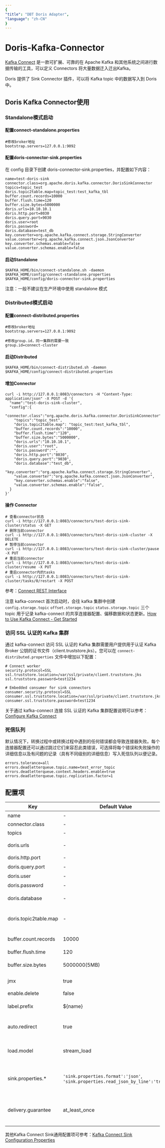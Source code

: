 ```yaml
---
{
"title": "DBT Doris Adapter",
"language": "zh-CN"
}
---
```


<!--
Licensed to the Apache Software Foundation (ASF) under one
or more contributor license agreements.  See the NOTICE file
distributed with this work for additional information
regarding copyright ownership.  The ASF licenses this file
to you under the Apache License, Version 2.0 (the
"License"); you may not use this file except in compliance
with the License.  You may obtain a copy of the License at

  http://www.apache.org/licenses/LICENSE-2.0

Unless required by applicable law or agreed to in writing,
software distributed under the License is distributed on an
"AS IS" BASIS, WITHOUT WARRANTIES OR CONDITIONS OF ANY
KIND, either express or implied.  See the License for the
specific language governing permissions and limitations
under the License.
-->

# Doris-Kafka-Connector

[Kafka Connect](https://docs.confluent.io/platform/current/connect/index.html) 是一款可扩展、可靠的在 Apache Kafka 和其他系统之间进行数据传输的工具，可以定义 Connectors 将大量数据迁入迁出Kafka。

Doris 提供了 Sink Connector 插件，可以将 Kafka topic 中的数据写入到 Doris 中。

## Doris Kafka Connector使用

### Standalone模式启动

#### 配置connect-standalone.properties

```properties
#修改broker地址
bootstrap.servers=127.0.0.1:9092
```

#### 配置doris-connector-sink.properties
在 config 目录下创建 doris-connector-sink.properties，并配置如下内容：

```properties
name=test-doris-sink
connector.class=org.apache.doris.kafka.connector.DorisSinkConnector
topics=topic_test
doris.topic2table.map=topic_test:test_kafka_tbl
buffer.count.records=10000
buffer.flush.time=120
buffer.size.bytes=5000000
doris.urls=10.10.10.1
doris.http.port=8030
doris.query.port=9030
doris.user=root
doris.password=
doris.database=test_db
key.converter=org.apache.kafka.connect.storage.StringConverter
value.converter=org.apache.kafka.connect.json.JsonConverter
key.converter.schemas.enable=false
value.converter.schemas.enable=false
```

#### 启动Standalone

```shell
$KAFKA_HOME/bin/connect-standalone.sh -daemon $KAFKA_HOME/config/connect-standalone.properties $KAFKA_HOME/config/doris-connector-sink.properties
```
注意：一般不建议在生产环境中使用 standalone 模式


### Distributed模式启动

#### 配置connect-distributed.properties

```properties
#修改broker地址
bootstrap.servers=127.0.0.1:9092

#修改group.id，同一集群的需要一致
group.id=connect-cluster
```



#### 启动Distributed

```shell
$KAFKA_HOME/bin/connect-distributed.sh -daemon $KAFKA_HOME/config/connect-distributed.properties
```


#### 增加Connector

```shell
curl -i http://127.0.0.1:8083/connectors -H "Content-Type: application/json" -X POST -d '{
  "name":"test-doris-sink-cluster",
  "config":{
    "connector.class":"org.apache.doris.kafka.connector.DorisSinkConnector",
    "topics":"topic_test",
    "doris.topic2table.map": "topic_test:test_kafka_tbl",
    "buffer.count.records":"10000",
    "buffer.flush.time":"120",
    "buffer.size.bytes":"5000000",
    "doris.urls":"10.10.10.1",
    "doris.user":"root",
    "doris.password":"",
    "doris.http.port":"8030",
    "doris.query.port":"9030",
    "doris.database":"test_db",
    "key.converter":"org.apache.kafka.connect.storage.StringConverter",
    "value.converter":"org.apache.kafka.connect.json.JsonConverter",
    "key.converter.schemas.enable":"false",
    "value.converter.schemas.enable":"false",
  }
}'
```

#### 操作 Connector
```
# 查看connector状态
curl -i http://127.0.0.1:8083/connectors/test-doris-sink-cluster/status -X GET
# 删除当前connector
curl -i http://127.0.0.1:8083/connectors/test-doris-sink-cluster -X DELETE
# 暂停当前connector
curl -i http://127.0.0.1:8083/connectors/test-doris-sink-cluster/pause -X PUT
# 重启当前connector
curl -i http://127.0.0.1:8083/connectors/test-doris-sink-cluster/resume -X PUT
# 重启connector内的tasks
curl -i http://127.0.0.1:8083/connectors/test-doris-sink-cluster/tasks/0/restart -X POST
```
参考：[Connect REST Interface](https://docs.confluent.io/platform/current/connect/references/restapi.html#kconnect-rest-interface)


注意 kafka-connect 首次启动时，会往 kafka 集群中创建 `config.storage.topic` `offset.storage.topic` `status.storage.topic` 三个 topic 用于记录 kafka-connect 的共享连接器配置、偏移数据和状态更新。[How to Use Kafka Connect - Get Started](https://docs.confluent.io/platform/current/connect/userguide.html)


### 访问 SSL 认证的 Kafka 集群
通过 kafka-connect 访问 SSL 认证的 Kafka 集群需要用户提供用于认证 Kafka Broker 公钥的证书文件（client.truststore.jks）。您可以在 `connect-distributed.properties` 文件中增加以下配置：
```
# Connect worker
security.protocol=SSL
ssl.truststore.location=/var/ssl/private/client.truststore.jks
ssl.truststore.password=test1234

# Embedded consumer for sink connectors
consumer.security.protocol=SSL
consumer.ssl.truststore.location=/var/ssl/private/client.truststore.jks
consumer.ssl.truststore.password=test1234
```
关于通过 kafka-connect 连接 SSL 认证的 Kafka 集群配置说明可以参考：[Configure Kafka Connect](https://docs.confluent.io/5.1.2/tutorials/security_tutorial.html#configure-kconnect-long)


### 死信队列
默认情况下，转换过程中或转换过程中遇到的任何错误都会导致连接器失败。每个连接器配置还可以通过跳过它们来容忍此类错误，可选择将每个错误和失败操作的详细信息以及有问题的记录（具有不同级别的详细信息）写入死信队列以便记录。
```
errors.tolerance=all
errors.deadletterqueue.topic.name=test_error_topic
errors.deadletterqueue.context.headers.enable=true
errors.deadletterqueue.topic.replication.factor=1
```


## 配置项


| Key                   | Default Value                                                                        | **Required** | **Description**                                                                                                                                                                                                        |
|-----------------------|--------------------------------------------------------------------------------------|--------------|------------------------------------------------------------------------------------------------------------------------------------------------------------------------------------------------------------------------|
| name                  | -                                                                                    | Y            | Connect应用名称，必须是在Kafka Connect环境中唯一                                                                                                                                                                                     |
| connector.class       | -                                                                                    | Y            | org.apache.doris.kafka.connector.DorisSinkConnector                                                                                                                                                                    |
| topics                | -                                                                                    | Y            | 订阅的topic列表，逗号分隔: topic1,topic2                                                                                                                                                                                         |
| doris.urls            | -                                                                                    | Y            | doris FE 连接地址。如果有多个，中间用逗号分割: 10.20.30.1,10.20.30.2,10.20.30.3                                                                                                                                                          |
| doris.http.port       | -                                                                                    | Y            | doris HTTP协议端口                                                                                                                                                                                                         |
| doris.query.port      | -                                                                                    | Y            | doris MySQL协议端口                                                                                                                                                                                                        |
| doris.user            | -                                                                                    | Y            | doris 用户名                                                                                                                                                                                                              |
| doris.password        | -                                                                                    | Y            | doris 密码                                                                                                                                                                                                               |
| doris.database        | -                                                                                    | Y            | 要写入的数据库。多个库时可以为空，同时在topic2table.map需要配置具体的库名称                                                                                                                                                                          |
| doris.topic2table.map | -                                                                                    | N            | topic和table表的对应关系，例：topic1:tb1,topic2:tb2<br />默认为空，表示topic和table名称一一对应。 <br />  多个库的格式为 topic1:db1.tbl1,topic2:db2.tbl2                                                                                               |
| buffer.count.records  | 10000                                                                                | N            | 在flush到doris之前，每个 Kafka 分区在内存中缓冲的记录数。默认 10000 条记录                                                                                                                                                                      |
| buffer.flush.time     | 120                                                                                  | N            | buffer刷新间隔，单位秒，默认120秒                                                                                                                                                                                                  |
| buffer.size.bytes     | 5000000(5MB)                                                                         | N            | 每个 Kafka 分区在内存中缓冲的记录的累积大小，单位字节，默认5MB                                                                                                                                                                                   |
| jmx                   | true                                                                                 | N            | 通过 JMX 获取 connector 内部监控指标, 请参考: [Doris-Connector-JMX](https://github.com/apache/doris-kafka-connector/blob/master/docs/zh-CN/Doris-Connector-JMX.md)                                                                  |
| enable.delete         | false                                                                                | N            | 是否同步删除记录, 默认false                                                                                                                                                                                                      |
| label.prefix          | ${name}                                                                              | N            | stream load 导入数据时的label 前缀。默认为Connect应用名称。                                                                                                                                                                             |
| auto.redirect         | true                                                                                 | N            | 是否重定向StreamLoad请求。开启后 StreamLoad 将通过 FE 重定向到需要写入数据的 BE，并且不再显示获取BE信息                                                                                                                                                    |
| load.model            | stream_load                                                                          | N            | 导入数据的方式。支持 `stream_load` 直接数据导入到 Doris 中；同时支持 `copy_into` 的方式导入数据至对象存储中，然后将数据加载至 doris 中。                                                                                                                              |
| sink.properties.*     | `'sink.properties.format':'json'`, <br/>`'sink.properties.read_json_by_line':'true'` | N            | Stream Load 的导入参数。<br />例如: 定义列分隔符`'sink.properties.column_separator':','`  <br />详细参数参考[这里](https://doris.apache.org/zh-CN/docs/sql-manual/sql-reference/Data-Manipulation-Statements/Load/STREAM-LOAD/#description)。 |
| delivery.guarantee    | at_least_once                                                                        | N            | 消费 kafka 数据导入至 doris 时，数据一致性的保障方式。 支持 `at_least_once` `exactly_once`，默认为 `at_least_once` 。doris 需要升级至 2.1.0 以上，才能保障数据的 `exactly_once`                                                                                  |

其他Kafka Connect Sink通用配置项可参考：[Kafka Connect Sink Configuration Properties](https://docs.confluent.io/platform/current/installation/configuration/connect/sink-connect-configs.html#kconnect-long-sink-configuration-properties-for-cp)